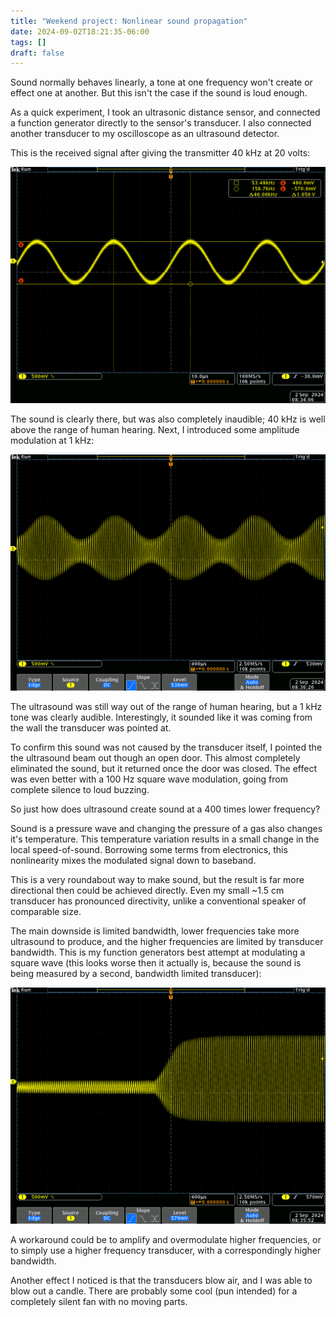 ```yaml
---
title: "Weekend project: Nonlinear sound propagation"
date: 2024-09-02T18:21:35-06:00
tags: []
draft: false
---
```


Sound normally behaves linearly, a tone at one frequency won't create or effect one at another.
But this isn't the case if the sound is loud enough.

As a quick experiment, I took an ultrasonic distance sensor, and connected a function generator directly to the sensor's transducer.
I also connected another transducer to my oscilloscope as an ultrasound detector.

This is the received signal after giving the transmitter 40 kHz at 20 volts:

![](rx_cw.png)

The sound is clearly there, but was also completely inaudible;
40 kHz is well above the range of human hearing.
Next, I introduced some amplitude modulation at 1 kHz:

![](rx_mod.png)

The ultrasound was still way out of the range of human hearing, but a 1 kHz tone was clearly audible.
Interestingly, it sounded like it was coming from the wall the transducer was pointed at.

To confirm this sound was not caused by the transducer itself, I pointed the the ultrasound beam out though an open door.
This almost completely eliminated the sound, but it returned once the door was closed.
The effect was even better with a 100 Hz square wave modulation, going from complete silence to loud buzzing.

So just how does ultrasound create sound at a 400 times lower frequency?

Sound is a pressure wave and changing the pressure of a gas also changes it's temperature.
This temperature variation results in a small change in the local speed-of-sound.
Borrowing some terms from electronics, this nonlinearity mixes the modulated signal down to baseband.

This is a very roundabout way to make sound, but the result is far more directional then could be achieved directly.
Even my small ~1.5 cm transducer has pronounced directivity, unlike a conventional speaker of comparable size.

The main downside is limited bandwidth, lower frequencies take more ultrasound to produce, and the higher frequencies are limited by transducer bandwidth.
This is my function generators best attempt at modulating a square wave (this looks worse then it actually is, because the sound is being measured by a second, bandwidth limited transducer):

![](rx_sq.png)

A workaround could be to amplify and overmodulate higher frequencies, or to simply use a higher frequency transducer, with a correspondingly higher bandwidth.

Another effect I noticed is that the transducers blow air, and I was able to blow out a candle.
There are probably some cool (pun intended) for a completely silent fan with no moving parts.
